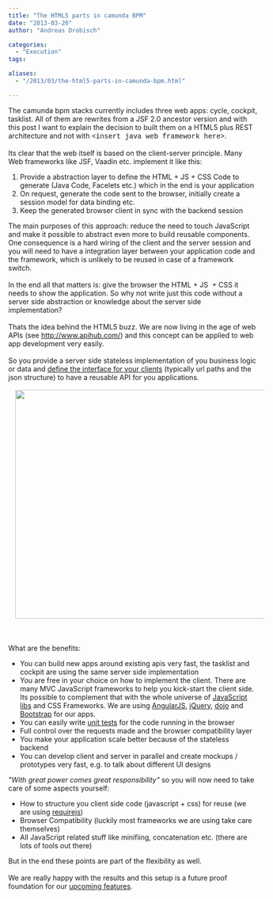 ```yaml
---
title: "The HTML5 parts in camunda BPM"
date: "2013-03-20"
author: "Andreas Drobisch"

categories:
  - "Execution"
tags: 

aliases:
  - "/2013/03/the-html5-parts-in-camunda-bpm.html"

---
```


<div>
<div dir="ltr" style="text-align: left;" trbidi="on">
The camunda bpm stacks currently includes three web apps: cycle, cockpit, tasklist. All of them are rewrites from a JSF 2.0 ancestor version and with this post I want to explain the decision to built them on a HTML5 plus REST architecture and not with <span style="font-family: Courier New, Courier, monospace;">&lt;insert java web framework here&gt;</span>.<br />
<br />
Its clear that the web itself is based on the client-server principle. Many Web frameworks like JSF, Vaadin etc. implement it like this:<br />
<ol style="text-align: left;">
<li>Provide a abstraction layer to define the HTML&nbsp;+ JS + CSS&nbsp;Code to generate (Java Code, Facelets etc.) which in the end is your application</li>
<li>On request, generate the code sent to the browser, initially create a session model for data binding etc.</li>
<li>Keep the generated browser client in sync with the backend session</li>
</ol>
<div>
The main purposes of this approach: reduce the need to touch JavaScript and make it possible to abstract even more to build reusable components. One&nbsp;consequence&nbsp;is a hard wiring of the client and the server session and you will need to have a integration layer between your application code and the framework, which is unlikely to be reused in case of a framework switch.</div>
<div>
<br /></div>
<div>
In the end all that matters is: give the browser the HTML&nbsp;+ JS &nbsp;+ CSS it needs to show the application. So why not write just this code without a server side abstraction or knowledge about the server side implementation?&nbsp;</div>
<div>
<br /></div>
<div>
<div class="separator" style="clear: both; text-align: center;">
</div>
Thats the idea behind the HTML5 buzz. We are now living in the age of web APIs (see&nbsp;<a href="http://www.apihub.com/">http://www.apihub.com/</a>) and this concept can be applied to web app development very easily.&nbsp;</div>
<div>
<br /></div>
<div>
So you provide a server side stateless implementation of you business logic or data and <a href="http://docs.camunda.org/latest/api-references/rest/" target="_blank">define the interface for your clients</a> (typically url paths and the json structure) to have a reusable API for you applications.</div>
<div>
<br />
<div class="separator" style="clear: both; text-align: center;">
<a href="http://3.bp.blogspot.com/-G3HHc2cy5YM/UUntbZsb2UI/AAAAAAAAAFs/xzjeFX_36pM/s1600/webapps.png" imageanchor="1" style="margin-left: 1em; margin-right: 1em;"><img border="0" height="462" src="http://3.bp.blogspot.com/-G3HHc2cy5YM/UUntbZsb2UI/AAAAAAAAAFs/xzjeFX_36pM/s640/webapps.png" width="640" /></a></div>
<br /></div>
<div>
<div class="separator" style="clear: both; text-align: center;">
</div>
<div class="separator" style="clear: both; text-align: center;">
</div>
<div class="separator" style="clear: both; text-align: center;">
</div>
<br /></div>
<div>
<br /></div>
<div>
What are the benefits:&nbsp;</div>
<div>
<ul style="text-align: left;">
<li>You can build new apps around existing apis very fast, the tasklist and cockpit are using the same server side implementation</li>
<li>You are free in your choice on how to implement the client. There are many MVC JavaScript frameworks to help you&nbsp;kick-start&nbsp;the client side. Its possible to complement that with the whole universe of <a href="http://microjs.com/">JavaScript libs</a>&nbsp;and CSS Frameworks. We are using <a href="http://angularjs.org/" target="_blank">AngularJS</a>, <a href="http://jquery.com/" target="_blank">jQuery</a>, <a href="http://dojotoolkit.org/" target="_blank">dojo</a> and <a href="http://twitter.github.com/bootstrap/" target="_blank">Bootstrap</a> for our apps.</li>
<li>You can easily write <a href="https://github.com/camunda/camunda-bpmn.js/blob/master/test/bpmn/usertask.js" target="_blank">unit tests</a> for the code running in the browser</li>
<li>Full control over the requests made and the browser compatibility layer&nbsp;</li>
<li>You make your application scale better because of the stateless backend</li>
<li>You can develop client and server in parallel and create mockups / prototypes very fast, e.g. to talk about different UI designs</li>
</ul>
</div>
<div>
<i>"With great power comes great responsibility"</i> so you will now need to take care of some aspects yourself:</div>
<div>
<ul style="text-align: left;">
<li>How to structure you client side code (javascript + css) for reuse (we are using <a href="http://requirejs.org/" target="_blank">requirejs</a>)</li>
<li>Browser Compatibility (luckily most frameworks we are using take care themselves)</li>
<li>All JavaScript related stuff like minifiing, concatenation etc. (there are lots of tools out there)</li>
</ul>
<div>
But in the end these points are part of the flexibility as well.</div>
<div>
<br /></div>
<div>
We are really happy with the results and this setup is a future proof foundation for our <a href="http://www.camunda.org/" target="_blank">upcoming features</a>.</div>
</div>
<div>
<br /></div>
<div>
<br /></div>
</div>
</div>
